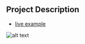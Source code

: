 ## Project Description

* [live example](https://learning-zone.github.io/bootstrap-css-interview-questions/startbootstrap-clean-blog-1.0.2)

![alt text](https://github.com/learning-zone/Bootstrap-CSS/blob/master/assets/startbootstrap-clean-blog-1.0.2.png "startbootstrap-clean-blog-1.0.2")
